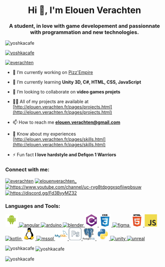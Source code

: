 <h1 align="center">Hi 👋, I'm Elouen Verachten</h1>
<h3 align="center">A student, in love with game developement and passionnate with programmation and new technologies.</h3>

<p align="left"> <img src="https://komarev.com/ghpvc/?username=yoshkacafe&label=Profile%20views&color=0e75b6&style=flat" alt="yoshkacafe" /> </p>

<p align="left"> <a href="https://github.com/ryo-ma/github-profile-trophy"><img src="https://github-profile-trophy.vercel.app/?username=yoshkacafe" alt="yoshkacafe" /></a> </p>

<p align="left"> <a href="https://twitter.com/everachten" target="blank"><img src="https://img.shields.io/twitter/follow/everachten?logo=twitter&style=for-the-badge" alt="everachten" /></a> </p>

- 🔭 I’m currently working on [Pizz'Empire](https://intertale.fr/pages/pizz.html)

- 🌱 I’m currently learning **Unity 3D, C#, HTML, CSS, JavaScript**

- 👯 I’m looking to collaborate on **video games projets**

- 👨‍💻 All of my projects are available at [http://elouen.verachten.fr/pages/projects.html](http://elouen.verachten.fr/pages/projects.html)

- 📫 How to reach me **elouen.verachten@gmail.com**

- 📄 Know about my experiences [http://elouen.verachten.fr/pages/skills.html](http://elouen.verachten.fr/pages/skills.html)

- ⚡ Fun fact **I love hardstyle and Defqon 1 Warriors**

<h3 align="left">Connect with me:</h3>
<p align="left">
<a href="https://twitter.com/everachten" target="blank"><img align="center" src="https://raw.githubusercontent.com/rahuldkjain/github-profile-readme-generator/master/src/images/icons/Social/twitter.svg" alt="everachten" height="30" width="40" /></a>
<a href="https://instagram.com/elouenverachten_" target="blank"><img align="center" src="https://raw.githubusercontent.com/rahuldkjain/github-profile-readme-generator/master/src/images/icons/Social/instagram.svg" alt="elouenverachten_" height="30" width="40" /></a>
<a href="https://www.youtube.com/c/https://www.youtube.com/channel/uc-rvg8tdpggxspfiiwpbsuw" target="blank"><img align="center" src="https://raw.githubusercontent.com/rahuldkjain/github-profile-readme-generator/master/src/images/icons/Social/youtube.svg" alt="https://www.youtube.com/channel/uc-rvg8tdpggxspfiiwpbsuw" height="30" width="40" /></a>
<a href="https://discord.gg/https://discord.gg/Fd3ByyMZ32" target="blank"><img align="center" src="https://raw.githubusercontent.com/rahuldkjain/github-profile-readme-generator/master/src/images/icons/Social/discord.svg" alt="https://discord.gg/Fd3ByyMZ32" height="30" width="40" /></a>
</p>

<h3 align="left">Languages and Tools:</h3>
<p align="left"> <a href="https://developer.android.com" target="_blank" rel="noreferrer"> <img src="https://raw.githubusercontent.com/devicons/devicon/master/icons/android/android-original-wordmark.svg" alt="android" width="40" height="40"/> </a> <a href="https://angular.io" target="_blank" rel="noreferrer"> <img src="https://angular.io/assets/images/logos/angular/angular.svg" alt="angular" width="40" height="40"/> </a> <a href="https://www.arduino.cc/" target="_blank" rel="noreferrer"> <img src="https://cdn.worldvectorlogo.com/logos/arduino-1.svg" alt="arduino" width="40" height="40"/> </a> <a href="https://www.blender.org/" target="_blank" rel="noreferrer"> <img src="https://download.blender.org/branding/community/blender_community_badge_white.svg" alt="blender" width="40" height="40"/> </a> <a href="https://www.w3schools.com/cs/" target="_blank" rel="noreferrer"> <img src="https://raw.githubusercontent.com/devicons/devicon/master/icons/csharp/csharp-original.svg" alt="csharp" width="40" height="40"/> </a> <a href="https://www.w3schools.com/css/" target="_blank" rel="noreferrer"> <img src="https://raw.githubusercontent.com/devicons/devicon/master/icons/css3/css3-original-wordmark.svg" alt="css3" width="40" height="40"/> </a> <a href="https://www.figma.com/" target="_blank" rel="noreferrer"> <img src="https://www.vectorlogo.zone/logos/figma/figma-icon.svg" alt="figma" width="40" height="40"/> </a> <a href="https://www.w3.org/html/" target="_blank" rel="noreferrer"> <img src="https://raw.githubusercontent.com/devicons/devicon/master/icons/html5/html5-original-wordmark.svg" alt="html5" width="40" height="40"/> </a> <a href="https://developer.mozilla.org/en-US/docs/Web/JavaScript" target="_blank" rel="noreferrer"> <img src="https://raw.githubusercontent.com/devicons/devicon/master/icons/javascript/javascript-original.svg" alt="javascript" width="40" height="40"/> </a> <a href="https://kotlinlang.org" target="_blank" rel="noreferrer"> <img src="https://www.vectorlogo.zone/logos/kotlinlang/kotlinlang-icon.svg" alt="kotlin" width="40" height="40"/> </a> <a href="https://www.linux.org/" target="_blank" rel="noreferrer"> <img src="https://raw.githubusercontent.com/devicons/devicon/master/icons/linux/linux-original.svg" alt="linux" width="40" height="40"/> </a> <a href="https://www.microsoft.com/en-us/sql-server" target="_blank" rel="noreferrer"> <img src="https://www.svgrepo.com/show/303229/microsoft-sql-server-logo.svg" alt="mssql" width="40" height="40"/> </a> <a href="https://www.mysql.com/" target="_blank" rel="noreferrer"> <img src="https://raw.githubusercontent.com/devicons/devicon/master/icons/mysql/mysql-original-wordmark.svg" alt="mysql" width="40" height="40"/> </a> <a href="https://www.photoshop.com/en" target="_blank" rel="noreferrer"> <img src="https://raw.githubusercontent.com/devicons/devicon/master/icons/photoshop/photoshop-line.svg" alt="photoshop" width="40" height="40"/> </a> <a href="https://www.postgresql.org" target="_blank" rel="noreferrer"> <img src="https://raw.githubusercontent.com/devicons/devicon/master/icons/postgresql/postgresql-original-wordmark.svg" alt="postgresql" width="40" height="40"/> </a> <a href="https://www.python.org" target="_blank" rel="noreferrer"> <img src="https://raw.githubusercontent.com/devicons/devicon/master/icons/python/python-original.svg" alt="python" width="40" height="40"/> </a> <a href="https://unity.com/" target="_blank" rel="noreferrer"> <img src="https://www.vectorlogo.zone/logos/unity3d/unity3d-icon.svg" alt="unity" width="40" height="40"/> </a> <a href="https://unrealengine.com/" target="_blank" rel="noreferrer"> <img src="https://raw.githubusercontent.com/kenangundogan/fontisto/036b7eca71aab1bef8e6a0518f7329f13ed62f6b/icons/svg/brand/unreal-engine.svg" alt="unreal" width="40" height="40"/> </a> </p>

<p><img align="left" src="https://github-readme-stats.vercel.app/api/top-langs?username=yoshkacafe&show_icons=true&locale=en&layout=compact" alt="yoshkacafe" /></p>

<p>&nbsp;<img align="center" src="https://github-readme-stats.vercel.app/api?username=yoshkacafe&show_icons=true&locale=en" alt="yoshkacafe" /></p>

<p><img align="center" src="https://github-readme-streak-stats.herokuapp.com/?user=yoshkacafe&" alt="yoshkacafe" /></p>

